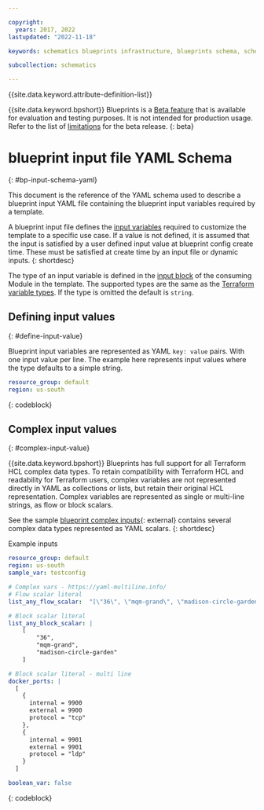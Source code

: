 ```yaml
---

copyright:
  years: 2017, 2022
lastupdated: "2022-11-18"

keywords: schematics blueprints infrastructure, blueprints schema, schema definitions, templates, yaml,

subcollection: schematics

---
```


{{site.data.keyword.attribute-definition-list}}

{{site.data.keyword.bpshort}} Blueprints is a [Beta feature](/docs/schematics?topic=schematics-bp-beta-limitations) that is available for evaluation and testing purposes. It is not intended for production usage. Refer to the list of [limitations](/docs/schematics?topic=schematics-bp-beta-limitations#sc-bp-beta-limitation) for the beta release.
{: beta}

# blueprint input file YAML Schema
{: #bp-input-schema-yaml}

This document is the reference of the YAML schema used to describe a blueprint input YAML file containing the blueprint input variables required by a template. 

A blueprint input file defines the [input variables](/docs/schematics?topic=schematics-blueprint-templates#blueprint-input-statements) required to customize the template to a specific use case. If a value is not defined, it is assumed that the input is satisfied by a user defined input value at blueprint config create time. These must be satisfied at create time by an input file or dynamic inputs. 
{: shortdesc}  

The type of an input variable is defined in the [input block](/docs/schematics?topic=schematics-bp-template-schema-yaml#bp-modules-inputs-options) of the consuming Module in the template. The supported types are the same as the [Terraform variable types](https://developer.hashicorp.com/terraform/language/expressions/types). If the type is omitted the default is `string`.

## Defining input values
{: #define-input-value}

Blueprint input variables are represented as YAML `key: value` pairs. With one input value per line. The example here represents input values where the type defaults to a simple string. 

``` yaml
resource_group: default
region: us-south
```
{: codeblock}

## Complex input values
{: #complex-input-value}

{{site.data.keyword.bpshort}} Blueprints has full support for all Terraform HCL complex data types. To retain compatibility with Terraform HCL and readability for Terraform users, complex variables are not represented directly in YAML as collections or lists, but retain their original HCL representation. Complex variables are represented as single or multi-line strings, as flow or block scalars.  

See the sample [blueprint complex inputs](https://github.com/Cloud-Schematics/blueprint-complex-inputs){: external} contains several complex data types represented as YAML scalars. 
{: shortdesc} 

Example inputs

```yaml
resource_group: default
region: us-south
sample_var: testconfig

# Complex vars - https://yaml-multiline.info/
# Flow scalar literal 
list_any_flow_scalar:  "[\"36\", \"mqm-grand\", \"madison-circle-garden\"]"

# Block scalar literal 
list_any_block_scalar: |
    [
        "36", 
        "mqm-grand", 
        "madison-circle-garden"
    ]

# Block scalar literal - multi line       
docker_ports: | 
  [
    {
      internal = 9900
      external = 9900
      protocol = "tcp"
    },
    {
      internal = 9901
      external = 9901
      protocol = "ldp"
    }
  ]

boolean_var: false  
```
{: codeblock}
